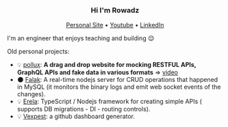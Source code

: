<h3 align="center">Hi I'm Rowadz</h3>

<p align="center">
  <a href="https://rowadz.com/">Personal Site</a> •
  <a href="https://www.youtube.com/channel/UC1Uw_GN4sodGisimwZNzMoA">Youtube</a> •
  <a href="https://www.linkedin.com/in/rowadz/">LinkedIn</a>
</p>

<!--

<img 
  align="right"
  src="https://github-readme-stats.vercel.app/api?username=Rowadz&show_icons=true&theme=prussian&include_all_commits=true&count_private=true&langs_count=true"
/>
-->

I'm an engineer that enjoys teaching and building 😌

Old personal projects:
- 💡 [pollux](https://pollux.dev/): **A drag and drop website for mocking RESTFUL APIs, GraphQL APIs and fake data in various formats** => [video](https://youtu.be/4Kwv98RDoSM)
- 🌑 [Falak](https://github.com/Rowadz/Falak): A real-time nodejs server for CRUD operations that happened in MySQL (it monitors the binary logs and emit web socket events of the changes).
- 💡 [Erela](https://rowadz.github.io/Erela/#/): TypeScript / Nodejs framework for creating simple APIs ( supports DB migrations - DI - routing controls).
- 💡 [Vexpest](https://rowadz.github.io/vexpest_V2/#/): a github dashboard generator.


<!--
## Stuff I work with


![JavaScript](https://img.shields.io/badge/JavaScript-172f45?logo=JavaScript)
![TypeScript](https://img.shields.io/badge/TypeScript-172f45?logo=TypeScript)
![python](https://img.shields.io/badge/python-172f45?logo=python)
![nodejs](https://img.shields.io/badge/nodejs-172f45?logo=nodejs)
![django](https://img.shields.io/badge/django-172f45?logo=django)
![NestJs](https://img.shields.io/badge/NestJs-172f45?logo=NestJs)
![docker](https://img.shields.io/badge/docker-172f45?logo=docker)
![SQL](https://img.shields.io/badge/SQL-172f45?logo=sql)
![react](https://img.shields.io/badge/react-172f45?logo=react)
![git](https://img.shields.io/badge/git-172f45?logo=git)
![redux](https://img.shields.io/badge/redux-172f45?logo=redux)
![angular](https://img.shields.io/badge/angular-172f45?logo=angular)

!-->
